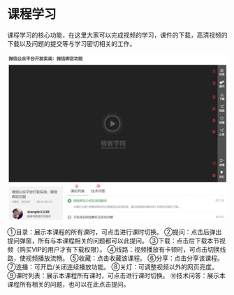 # 课程学习

课程学习的核心功能，在这里大家可以完成视频的学习，课件的下载，高清视频的下载以及问题的提交等与学习密切相关的工作。

<img src="/images/course_learn_01.png">

①目录：展示本课程的所有课时，可点击进行课时切换。
②提问：点击后弹出提问弹窗，所有与本课程相关的问题都可以此提问。
③下载：点击后下载本节视频（购买VIP的用户才有下载权限）。
④线路：视频播放有卡顿时，可点击切换线路，使视频播放流畅。
⑤收藏：点击收藏该课程。
⑥分享：点击分享该课程。
⑦连播：可开启/关闭连续播放功能。
⑧关灯：可调整视频以外的网页亮度。
⑨课时列表：展示本课程所有课时，可点击进行课时切换。
⑩技术问答：展示本课程所有相关的问题，也可以在此点击提问。